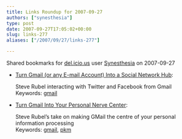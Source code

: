 ```yaml
---
title: Links Roundup for 2007-09-27
authors: ["synesthesia"]
type: post
date: 2007-09-27T17:05:02+00:00
slug: links-277 
aliases: ["/2007/09/27/links-277"]

---
```

Shared bookmarks for [del.icio.us][1] user  [Synesthesia][2] on 2007-09-27

  * [Turn Gmail (or any E-mail Account) Into a Social Network Hub][3]:
  
    Steve Rubel interacting with Twitter and Facebook from Gmail    
    Keywords: [gmail][4]
  * [Turn Gmail Into Your Personal Nerve Center][5]:
  
    Steve Rubel&#8217;s take on making GMail the centre of your personal information processing    
    Keywords: [gmail][4], [pkm][6]

 [1]: https://del.icio.us/
 [2]: https://del.icio.us/synesthesia
 [3]: https://www.micropersuasion.com/2007/09/looking-for-the.html "https://www.micropersuasion.com/2007/09/looking-for-the.html"
 [4]: https://del.icio.us/synesthesia/gmail
 [5]: https://www.micropersuasion.com/2007/02/transform_gmail.html "https://www.micropersuasion.com/2007/02/transform_gmail.html"
 [6]: https://del.icio.us/synesthesia/pkm